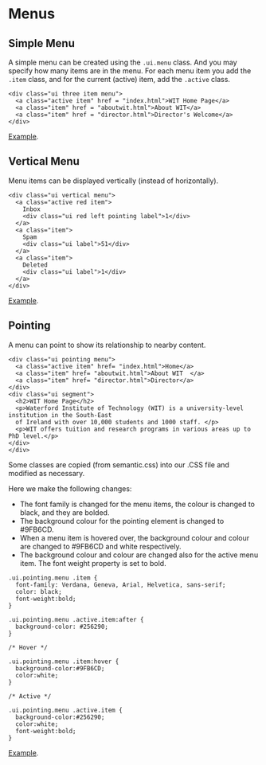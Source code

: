 
# Menus

## Simple Menu

A simple menu can be created using the `.ui.menu` class. And you may specify how many items are in the menu. For each menu item you add the `.item` class, and
for the current (active) item, add the `.active` class.

~~~
<div class="ui three item menu">
  <a class="active item" href = "index.html">WIT Home Page</a>
  <a class="item" href = "aboutwit.html">About WIT</a>
  <a class="item" href = "director.html">Director's Welcome</a>
</div>
~~~

<a href="archives/Class Htmls/menus/menu/index.html" target="_blank">Example</a>.

## Vertical Menu

Menu items can be displayed vertically (instead of horizontally).

~~~
<div class="ui vertical menu">
  <a class="active red item">
    Inbox
    <div class="ui red left pointing label">1</div>
  </a>
  <a class="item">
    Spam
    <div class="ui label">51</div>
  </a>
  <a class="item">
    Deleted
    <div class="ui label">1</div>
  </a>
</div>
~~~
<a href="archives/Class Htmls/menus/index.html" target="_blank">Example</a>.

## Pointing

A menu can point to show its relationship to nearby content.

~~~
<div class="ui pointing menu">
  <a class="active item" href= "index.html">Home</a>
  <a class="item" href= "aboutwit.html">About WIT  </a>
  <a class="item" href= "director.html">Director</a>
</div>
<div class="ui segment">
  <h2>WIT Home Page</h2>
  <p>Waterford Institute of Technology (WIT) is a university-level institution in the South-East
  of Ireland with over 10,000 students and 1000 staff. </p>
  <p>WIT offers tuition and research programs in various areas up to PhD level.</p>
</div>
</div>
~~~

Some classes are copied (from semantic.css) into our .CSS file and modified as necessary.

Here we make the following changes:

- The font family is changed for the menu items,  the colour is changed to black, and they are bolded.
- The background colour for the pointing element is changed to #9FB6CD.
- When a menu item is hovered over, the background colour and colour are changed to #9FB6CD and white respectively. 
- The background colour and colour are changed also for the active menu item. The font weight property is set to bold.

~~~
.ui.pointing.menu .item {
  font-family: Verdana, Geneva, Arial, Helvetica, sans-serif;
  color: black;
  font-weight:bold;
}

.ui.pointing.menu .active.item:after {
  background-color: #256290;
}

/* Hover */

.ui.pointing.menu .item:hover {
  background-color:#9FB6CD;
  color:white;
}

/* Active */

.ui.pointing.menu .active.item {
  background-color:#256290;
  color:white;
  font-weight:bold;
}

~~~

<a href="archives/Class Htmls/menus/pointing/index.html" target="_blank">Example</a>.